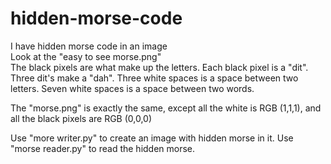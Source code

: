 # hidden-morse-code
I have hidden morse code in an image  
Look at the "easy to see morse.png"  
The black pixels are what make up the letters. Each black pixel is a "dit". Three dit's make a "dah". Three white spaces is a space between two letters. Seven white spaces is a space between two words.  

The "morse.png" is exactly the same, except all the white is RGB (1,1,1), and all the black pixels are RGB (0,0,0)

Use "more writer.py" to create an image with hidden morse in it.
Use "morse reader.py" to read the hidden morse.
